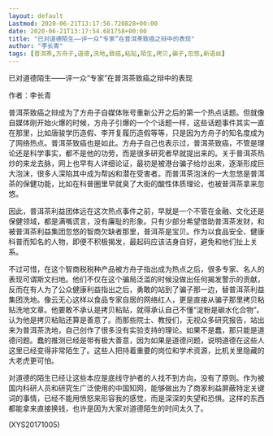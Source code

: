 ```yaml
---
layout: default
Lastmod: 2020-06-21T13:17:56.720828+00:00
date: 2020-06-21T13:17:54.681758+00:00
title: "已对道德陌生——评一众“专家”在普洱茶致癌之辩中的表现"
author: "李长青"
tags: [普洱茶,方舟子,道德,洗地,致癌,粘贴,陌生,拷贝,骗子,忽悠,新语丝]
---
```


已对道德陌生——评一众“专家”在普洱茶致癌之辩中的表现

作者：李长青

普洱茶致癌之辩成为了方舟子自媒体账号重新公开之后的第一个热点话题。但就像自媒体刚开始火爆的时候，方舟子引爆的一个个话题一样，这些话题事件其实一直在那里，比如唐骏学历造假、李开复履历造假等等，只是因为方舟子的知名度成为了网络热点。普洱茶致癌也是如此。方舟子自己也表示过，普洱茶致癌，不管是理论还是科学事实，都不是他的功劳，而是很多研究者早就提出来的。关于普洱茶热炒的来龙去脉，网上也早有人详细论证，最初是被港台骗子给炒出来，逐渐形成巨大泡沫，很多人深陷其中成为帮凶和潜在受害者。而普洱茶泡沫的一大忽悠是普洱茶的保健功能，比如在科普圈里早就臭了大街的酸性体质理论，也被普洱茶拿来忽悠。

因此，普洱茶利益团体远在这次热点事件之前，早就是一个不管在金融、文化还是保健领域，都是满嘴谎言，没有廉耻的形象。只有少部分希望借助普洱茶发财，和被普洱茶利益集团忽悠的智商欠缺者那里，普洱茶是宝贝。作为以食品安全、健康科普而知名的人物，即便不积极揭发，最起码应该洁身自好，避免和他们扯上关系。

不过可惜，在这个智商税税种产品被方舟子指出成为热点之后，很多专家、名人的表现可谓斯文扫地。他们不仅在这个骗局泛滥的时候没做出任何揭发警示的贡献，反而在有人为了公众健康利益指出之后，勇敢的站到了骗子那一边，替普洱茶利益集团洗地。像云无心这样以食品专家自居的网络红人，更是直接从骗子那里拷贝粘贴洗地文章。他要敢不承认是拷贝粘贴，就得承认自己不懂“淀粉是碳水化合物”。认为他是拷贝粘贴还算是善意了。而那些院士、教授们，无视众多研究报告，站出来为普洱茶洗地，自己创作了很多没有实验支持的理论。如果不是蠢，那只能是道德问题。蠢的推测已经是带有极大善意，因为如果是道德问题，说明道德在这些人这里已经变得非常陌生了。这些人把持着重要的岗位和学术资源，比机关里隐藏的大老虎更可怕。

对道德的陌生已经让这些本应是底线守护者的人找不到方向，没有了原则。作为被国内科研人员和研究生广泛使用的中国知网，能够做出为了商家利益屏蔽特定关键词的事情，已经不能用愤怒来形容我的感觉，而是深深的失望和恐惧。这样的东西都能拿来直接换钱，也许是因为大家对道德陌生的时间太久了。

(XYS20171005)

